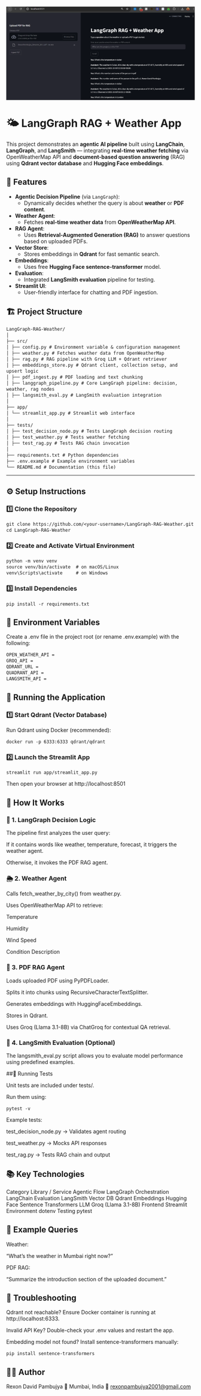 ![Ui of Project](image.png)

# 🌤️ LangGraph RAG + Weather App

This project demonstrates an **agentic AI pipeline** built using **LangChain**, **LangGraph**, and **LangSmith** — integrating **real-time weather fetching** via OpenWeatherMap API and **document-based question answering** (RAG) using **Qdrant vector database** and **Hugging Face embeddings**.

## 🚀 Features

- **Agentic Decision Pipeline** (via `LangGraph`):
  - Dynamically decides whether the query is about **weather** or **PDF content**.
- **Weather Agent**:
  - Fetches **real-time weather data** from **OpenWeatherMap API**.
- **RAG Agent**:
  - Uses **Retrieval-Augmented Generation (RAG)** to answer questions based on uploaded PDFs.
- **Vector Store**:
  - Stores embeddings in **Qdrant** for fast semantic search.
- **Embeddings**:
  - Uses free **Hugging Face sentence-transformer** model.
- **Evaluation**:
  - Integrated **LangSmith evaluation** pipeline for testing.
- **Streamlit UI**:
  - User-friendly interface for chatting and PDF ingestion.

## 🏗️ Project Structure

```
LangGraph-RAG-Weather/
│
├── src/
│ ├── config.py # Environment variable & configuration management
│ ├── weather.py # Fetches weather data from OpenWeatherMap
│ ├── rag.py # RAG pipeline with Groq LLM + Qdrant retriever
│ ├── embeddings_store.py # Qdrant client, collection setup, and upsert logic
│ ├── pdf_ingest.py # PDF loading and text chunking
│ ├── langgraph_pipeline.py # Core LangGraph pipeline: decision, weather, rag nodes
│ ├── langsmith_eval.py # LangSmith evaluation integration
│
├── app/
│ └── streamlit_app.py # Streamlit web interface
│
├── tests/
│ ├── test_decision_node.py # Tests LangGraph decision routing
│ ├── test_weather.py # Tests weather fetching
│ ├── test_rag.py # Tests RAG chain invocation
│
├── requirements.txt # Python dependencies
├── .env.example # Example environment variables
└── README.md # Documentation (this file)

```

---

## ⚙️ Setup Instructions

### 1️⃣ Clone the Repository

```
git clone https://github.com/<your-username>/LangGraph-RAG-Weather.git
cd LangGraph-RAG-Weather

```

### 2️⃣ Create and Activate Virtual Environment

```
python -m venv venv
source venv/bin/activate  # on macOS/Linux
venv\Scripts\activate     # on Windows

```

### 3️⃣ Install Dependencies

```
pip install -r requirements.txt
```

## 🔑 Environment Variables

Create a .env file in the project root (or rename .env.example) with the following:

```
OPEN_WEATHER_API =
GROQ_API =
QDRANT_URL =
QUADRANT_API =
LANGSMITH_API =
```

## 🧠 Running the Application

### 1️⃣ Start Qdrant (Vector Database)

Run Qdrant using Docker (recommended):

```
docker run -p 6333:6333 qdrant/qdrant
```

### 2️⃣ Launch the Streamlit App

```
streamlit run app/streamlit_app.py
```

Then open your browser at http://localhost:8501

## 💬 How It Works

### 🧩 1. LangGraph Decision Logic

The pipeline first analyzes the user query:

If it contains words like weather, temperature, forecast, it triggers the weather agent.

Otherwise, it invokes the PDF RAG agent.

### 🌦️ 2. Weather Agent

Calls fetch_weather_by_city() from weather.py.

Uses OpenWeatherMap API to retrieve:

Temperature

Humidity

Wind Speed

Condition Description

### 📄 3. PDF RAG Agent

Loads uploaded PDF using PyPDFLoader.

Splits it into chunks using RecursiveCharacterTextSplitter.

Generates embeddings with HuggingFaceEmbeddings.

Stores in Qdrant.

Uses Groq (Llama 3.1-8B) via ChatGroq for contextual QA retrieval.

### 🧠 4. LangSmith Evaluation (Optional)

The langsmith_eval.py script allows you to evaluate model performance using predefined examples.

##🧪 Running Tests

Unit tests are included under tests/.

Run them using:

```
pytest -v
```

Example tests:

test_decision_node.py → Validates agent routing

test_weather.py → Mocks API responses

test_rag.py → Tests RAG chain and output

## 📚 Key Technologies

Category Library / Service
Agentic Flow LangGraph
Orchestration LangChain
Evaluation LangSmith
Vector DB Qdrant
Embeddings Hugging Face Sentence Transformers
LLM Groq (Llama 3.1-8B)
Frontend Streamlit
Environment dotenv
Testing pytest

## 🧩 Example Queries

Weather:

“What’s the weather in Mumbai right now?”

PDF RAG:

“Summarize the introduction section of the uploaded document.”

## 🧰 Troubleshooting

Qdrant not reachable?
Ensure Docker container is running at http://localhost:6333.

Invalid API Key?
Double-check your .env values and restart the app.

Embedding model not found?
Install sentence-transformers manually:

```
pip install sentence-transformers
```

## 👨‍💻 Author

Rexon David Pambujya
📍 Mumbai, India
📧 rexonpambujya2001@gmail.com
